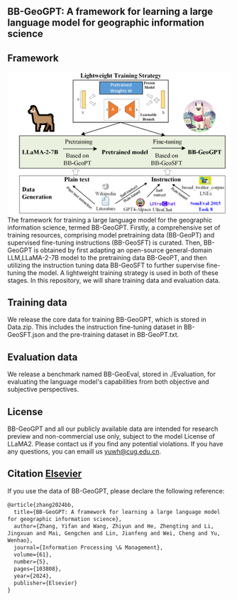 <h2>BB-GeoGPT: A framework for learning a large language model for geographic information science<h2>

## Framework
![framework](framework.png)
The framework for training a large language model for the geographic information science, termed BB-GeoGPT. Firstly, a comprehensive set of training resources, comprising model pretraining data (BB-GeoPT) and supervised fine-tuning instructions (BB-GeoSFT) is curated. Then, BB-GeoGPT is obtained by first adapting an open-source general-domain LLM,LLaMA-2-7B model to the pretraining data BB-GeoPT, and then utilizing the instruction tuning data BB-GeoSFT to further supervise fine-tuning the model. A lightweight training strategy is used in both of these stages. In this repository, we will share training data and evaluation data.

## Training data
We release the core data for training BB-GeoGPT, which is stored in Data.zip. This includes the instruction fine-tuning dataset in BB-GeoSFT.json and the pre-training dataset in BB-GeoPT.txt.

## Evaluation data 
We release a benchmark named BB-GeoEval, stored in ./Evaluation, for evaluating the language model's capabilities from both objective and subjective perspectives.

## License
BB-GeoGPT and all our publicly available data are intended for research preview and non-commercial use only, subject to the model License of LLaMA2. Please contact us if you find any potential violations. If you have any questions, you can emaill us yuwh@cug.edu.cn.

## Citation [Elsevier](https://www.sciencedirect.com/science/article/abs/pii/S0306457324001675)
If you use the data of BB-GeoGPT, please declare the following reference:
```
@article{zhang2024bb,
  title={BB-GeoGPT: A framework for learning a large language model for geographic information science},
  author={Zhang, Yifan and Wang, Zhiyun and He, Zhengting and Li, Jingxuan and Mai, Gengchen and Lin, Jianfeng and Wei, Cheng and Yu, Wenhao},
  journal={Information Processing \& Management},
  volume={61},
  number={5},
  pages={103808},
  year={2024},
  publisher={Elsevier}
}
```
